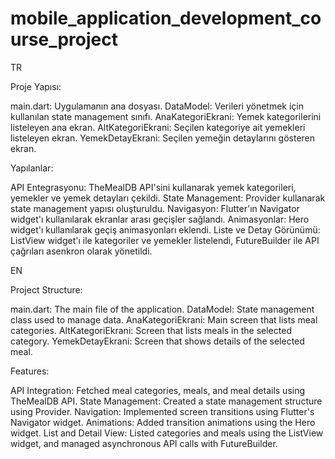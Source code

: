 # mobile_application_development_course_project

TR

Proje Yapısı:

main.dart: Uygulamanın ana dosyası.
DataModel: Verileri yönetmek için kullanılan state management sınıfı.
AnaKategoriEkrani: Yemek kategorilerini listeleyen ana ekran.
AltKategoriEkrani: Seçilen kategoriye ait yemekleri listeleyen ekran.
YemekDetayEkrani: Seçilen yemeğin detaylarını gösteren ekran.

Yapılanlar:

API Entegrasyonu: TheMealDB API'sini kullanarak yemek kategorileri, yemekler ve yemek detayları çekildi.
State Management: Provider kullanarak state management yapısı oluşturuldu.
Navigasyon: Flutter'ın Navigator widget'ı kullanılarak ekranlar arası geçişler sağlandı.
Animasyonlar: Hero widget'ı kullanılarak geçiş animasyonları eklendi.
Liste ve Detay Görünümü: ListView widget'ı ile kategoriler ve yemekler listelendi, FutureBuilder ile API çağrıları asenkron olarak yönetildi.


EN

Project Structure:

main.dart: The main file of the application.
DataModel: State management class used to manage data.
AnaKategoriEkrani: Main screen that lists meal categories.
AltKategoriEkrani: Screen that lists meals in the selected category.
YemekDetayEkrani: Screen that shows details of the selected meal.

Features:

API Integration: Fetched meal categories, meals, and meal details using TheMealDB API.
State Management: Created a state management structure using Provider.
Navigation: Implemented screen transitions using Flutter's Navigator widget.
Animations: Added transition animations using the Hero widget.
List and Detail View: Listed categories and meals using the ListView widget, and managed asynchronous API calls with FutureBuilder.